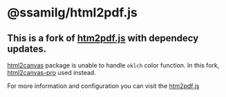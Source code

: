 # @ssamilg/html2pdf.js

## This is a fork of [htm2pdf.js](https://github.com/eKoopmans/html2pdf.js) with dependecy updates.

[html2canvas](https://github.com/niklasvh/html2canvas) package is unable to handle `oklch` color function. In this fork, [html2canvas-pro](https://github.com/yorickshan/html2canvas-pro) used instead.

For more information and configuration you can visit the [htm2pdf.js](https://github.com/eKoopmans/html2pdf.js)
